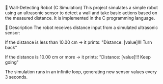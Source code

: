 🧱 Wall-Detecting Robot (C Simulation)
This project simulates a simple robot using an ultrasonic sensor to detect a wall and take basic actions based on the measured distance. It is implemented in the C programming language.

📌 Description
The robot receives distance input from a simulated ultrasonic sensor:

If the distance is less than 10.00 cm → it prints:
"Distance: [value]!!! Turn back"

If the distance is 10.00 cm or more → it prints:
"Distance: [value]!!! Keep going"

The simulation runs in an infinite loop, generating new sensor values every 3 seconds.
